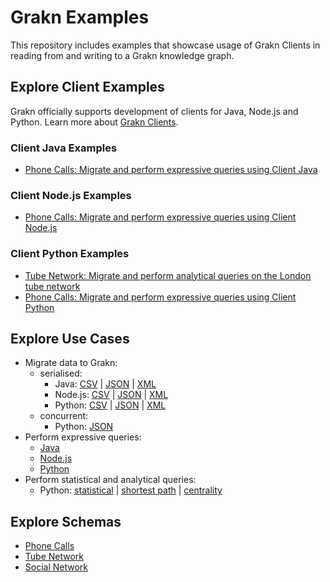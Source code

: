 # Grakn Examples

This repository includes examples that showcase usage of Grakn Clients in reading from and writing to a Grakn knowledge graph.

## Explore Client Examples

Grakn officially supports development of clients for Java, Node.js and Python. Learn more about [Grakn Clients](http://dev.grakn.ai/docs/client-api/overview).

### Client Java Examples
- [Phone Calls: Migrate and perform expressive queries using Client Java](phone_calls/java/)

### Client Node.js Examples
- [Phone Calls: Migrate and perform expressive queries using Client Node.js](phone_calls/nodejs/)

### Client Python Examples
- [Tube Network: Migrate and perform analytical queries on the London tube network](tube_network/)
- [Phone Calls: Migrate and perform expressive queries using Client Python](phone_calls/python/)

## Explore Use Cases
- Migrate data to Grakn:
    - serialised:
        - Java: [CSV](phone_calls/java/CSVMigration.java) | [JSON](phone_calls/java/JSONMigration.java) | [XML](phone_calls/java/XMLMigration.java)
        - Node.js: [CSV](phone_calls/nodejs/migrateCSV.js) | [JSON](phone_calls/nodejs/migrateJSON.js) | [XML](phone_calls/nodejs/migrateXML.js)
        - Python: [CSV](phone_calls/python/migrate_csv.py) | [JSON](phone_calls/python/migrate_json.py) | [XML](phone_calls/python/migrate_xml.py)
    - concurrent:
        - Python: [JSON](tube_network/src/migration.py)
- Perform expressive queries:
    - [Java](phone_calls/java/Queries.java)
    - [Node.js](phone_calls/nodejs/queries.js)
    - [Python](phone_calls/python/queries.py)
- Perform statistical and analytical queries:
    - Python: [statistical](tube_network/src/statistics.py) | [shortest path](tube_network/src/journey_planner.py) | [centrality](tube_network/src/app.py)

## Explore Schemas
- [Phone Calls](schemas/phone-calls-schema.gql)
- [Tube Network](schemas/tube-network-schema.gql)
- [Social Network](schemas/social-network-schema.gql)